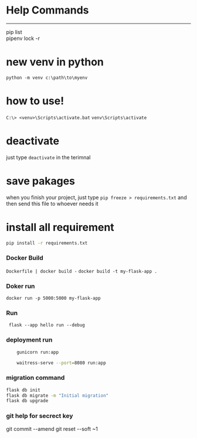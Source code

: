 # Help Commands  

  ---
pip list  
pipenv lock -r

# new venv in python

`python -m venv c:\path\to\myenv`

# how to use!

`C:\> <venv>\Scripts\activate.bat`
`venv\Scripts\activate`

# deactivate
just type `deactivate` in the terimnal

# save pakages
when you finish your project, just type
`pip freeze > requirements.txt`
and then send this file to whoever needs it

# install all requirement
```sh
pip install -r requirements.txt

```
### Docker Build
`Dockerfile | docker build -`
`docker build -t my-flask-app .`

### Doker run 
`docker run -p 5000:5000 my-flask-app`

### Run 
` flask --app hello run --debug`
### deployment run 
```sh
    gunicorn run:app
```
```sh
    waitress-serve --port=8080 run:app
```
### migration command
```sh
flask db init
flask db migrate -m "Initial migration"
flask db upgrade
```
### git help for secrect key 
git commit --amend
git reset --soft <comit hash>~1